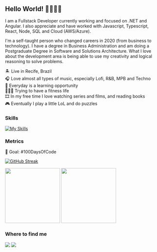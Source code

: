 
## Hello World! 👋🏻👋🏻

I am a Fullstack Developer currently working and focused on .NET and Angular. I also appreciate and have worked with Javascript, Typescript, React, Node, SQL and Cloud (AWS/Azure).

I'm a self-taught person who changed careers in 2020 (from business to technology). I have a degree in Business Administration and am doing a Postgraduate Degree in Software and Solutions Architecture. What I love about the development area is being able to use my creativity and logical reasoning to solve problems.

🏝️ Live in Recife, Brazil <br>
🎧 Love almost all types of music, especially Lofi, R&B, MPB and Techno <br>
🌱 Everyday is a learning opportunity <br>
🏃🏻‍♀️ Trying to have a fitness life <br>
🎞️ In my free time I love watching series and films, and reading books <br>
🎮 Eventually I play a little LoL and do puzzles <br>

### Skills

[![My Skills](https://skillicons.dev/icons?i=js,ts,html,css,angular,react,azure,aws,cs,dotnet,nodejs,git,github,vscode,postman)](https://skillicons.dev)

### Metrics
🎯 Goal: #100DaysOfCode

[![GitHub Streak](https://streak-stats.demolab.com/?user=rebeccamanzi&theme=tokyonight&hide_border=true)](https://git.io/streak-stats)

 <div style="flex">
  <img height="180em" src="https://github-readme-stats.vercel.app/api?username=rebeccamanzi&show_icons=true&theme=tokyonight&hide_border=true&include_all_commits=true&count_private=true"/>
  <img height="180em" src="https://github-readme-stats.vercel.app/api/top-langs/?username=rebeccamanzi&layout=compact&langs_count=16&theme=tokyonight&hide_border=true"/>
<div>

### Where to find me
<div> 
  <a href = "mailto:rebeccamanzi@gmail.com"><img src="https://img.shields.io/badge/-Gmail-%23333?style=for-the-badge&logo=gmail&logoColor=white" target="_blank"></a>
  <a href="https://www.linkedin.com/in/rebeccamanzi/" target="_blank"><img src="https://img.shields.io/badge/-LinkedIn-%230077B5?style=for-the-badge&logo=linkedin&logoColor=white" target="_blank"></a> 
</div>
